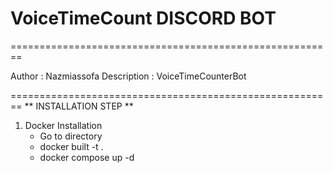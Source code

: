 # VoiceTimeCount DISCORD BOT
========================================================

Author : Nazmiassofa
Description : VoiceTimeCounterBot

========================================================
** INSTALLATION STEP **

1. Docker Installation
   - Go to directory
   - docker built -t <yourcontainername> .
   - docker compose up -d

